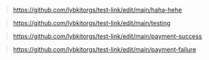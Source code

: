 > https://github.com/lybkitorgs/test-link/edit/main/haha-hehe


> https://github.com/lybkitorgs/test-link/edit/main/testing


> https://github.com/lybkitorgs/test-link/edit/main/payment-success


> https://github.com/lybkitorgs/test-link/edit/main/payment-failure
